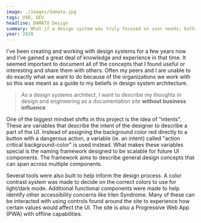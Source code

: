 ```yaml
---
image: ./images/damato.jpg
tags: UXD, DEV
headline: DAMATO Design
summary: What if a design system was truly focused on user needs; both for those using the product and the ones building it. What responsiblities would it have? What should it contain and how would it be made to help people achieve their goals? In this project, I explored how engineering tools and architecture can help support anticipated design needs.
year: 2020
---
```

I've been creating and working with design systems for a few years now and I've gained a great deal of knowledge and experience in that time. It seemed important to document all of the concepts that I found useful or interesting and share them with others. Often my peers and I are unable to do exactly what we want to do because of the organizations we work with so this was meant as a guide to my beliefs in design system architecture.

> As a design systems architect, I want to describe my thoughts in design and engineering as a documentation site **without business influence**.

One of the biggest mindset shifts in this project is the idea of "intents". These are variables that describe the intent of the designer to describe a part of the UI. Instead of assigning the background color red directly to a button with a dangerous action, a variable (ie. an intent) called "action critical background-color" is used instead. What makes these variables special is the naming framework designed to be scalable for future UI components. The framework aims to describe general design concepts that can span across multiple components.

Several tools were also built to help inform the design process. A color contrast system was made to decide on the correct colors to use for light/dark mode. Additional functional components were made to help identify other accessibility concerns like Irlen Syndrome. Many of these can be interacted with using controls found around the site to experience how certain values would affect the UI. The site is also a Progressive Web App (PWA) with offline capabilities.